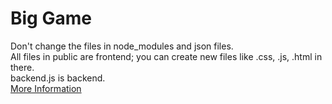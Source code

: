 # Big Game
Don't change the files in node_modules and json files. <br>
All files in public are frontend; you can create new files like .css, .js, .html in there. <br>
backend.js is backend. <br>
[More Information](https://flint-zenith-b13.notion.site/424c21ffbb5648f4b674cb9a1472c43a?v%253D8377e7b70ae842dc91e2261c80e4ac75%2526pvs%253D4)
